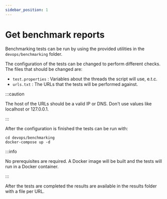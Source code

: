 ```yaml
---
sidebar_position: 1
---
```


# Get benchmark reports

Benchmarking tests can be run by using the provided utilities in the
`devops/benchmarking` folder.

The configuration of the tests can be changed to perform different
checks. The files that should be changed are:

- `test.properties` : Variables about the threads the script will
use, e.t.c.
- `urls.txt` : The URLs that the tests will be performed against.

:::caution

The host of the URLs should be a valid IP or DNS. Don't use values
like localhost or 127.0.0.1.

:::

After the configuration is finished the tests can be run with:

```
cd devops/benchmarking
docker-compose up -d
```

:::info

No prerequisites are required. A Docker image will be built and the
tests will run in a Docker container.

:::

After the tests are completed the results are available in the
results folder with a file per URL.